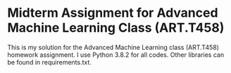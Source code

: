 # Midterm Assignment for Advanced Machine Learning Class (ART.T458)

This is my solution for the Advanced Machine Learning class (ART.T458) homework assignment. I use Python 3.8.2 for all codes. Other libraries can be found in requirements.txt.
